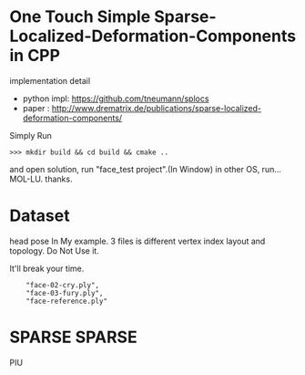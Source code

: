 # One Touch Simple Sparse-Localized-Deformation-Components in CPP
implementation detail
- python impl: https://github.com/tneumann/splocs
- paper : http://www.drematrix.de/publications/sparse-localized-deformation-components/


Simply Run 
```
>>> mkdir build && cd build && cmake ..
```


and open solution, run "face_test project".(In Window)
in other OS, run... MOL-LU. thanks.


# Dataset
head pose In My example.
3 files is different vertex index layout and topology. Do Not Use it.

It'll break your time.
```
	"face-02-cry.ply",
	"face-03-fury.ply",
	"face-reference.ply"
```

# __SPARSE SPARSE__
PIU